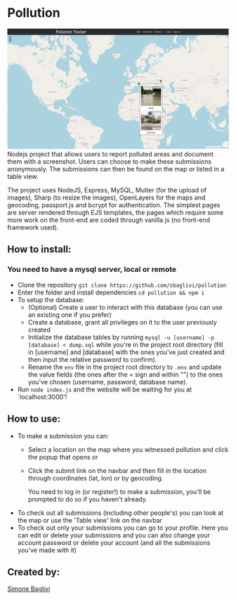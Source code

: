 # Pollution
![website main page](https://github.com/sbaglivi/pollution/blob/master/assets/images/website_ss.png?raw=true)
Nodejs project that allows users to report polluted areas and document them with a screenshot. Users can choose to make these submissions anonymously.
The submissions can then be found on the map or listed in a table view.

The project uses NodeJS, Express, MySQL, Multer (for the upload of images), Sharp (to resize the images), OpenLayers for the maps and geocoding, passport.js and bcrypt for authentication.
The simplest pages are server rendered through EJS templates, the pages which require some more work on the front-end are coded through vanilla js (no front-end framework used).

## How to install:
### You need to have a mysql server, local or remote
- Clone the repository `git clone https://github.com/sbaglivi/pollution`
- Enter the folder and install dependencies `cd pollution && npm i`
- To setup the database:
  - (Optional) Create a user to interact with this database (you can use an existing one if you prefer)
  - Create a database, grant all privileges on it to the user previously created
  - Initialize the database tables by running `mysql -u [username] -p [database] < dump.sql` while you're in the project root directory (fill in [username] and [database] with the ones you've just created and then input the relative password to confirm).
  - Rename the `env` file in the project root directory to `.env` and update the value fields (the ones after the = sign and within "") to the ones you've chosen (username, password, database name).
- Run `node index.js` and the website will be waiting for you at `localhost:3000'!

## How to use:
- To make a submission you can:
  - Select a location on the map where you witnessed pollution and click the popup that opens or
  - Click the submit link on the navbar and then fill in the location through coordinates (lat, lon) or by geocoding.
  
    You need to log in (or register!) to make a submission, you'll be prompted to do so if you haven't already.
- To check out all submissions (including other people's) you can look at the map or use the 'Table view' link on the navbar
- To check out only your submissions you can go to your profile. 
  Here you can edit or delete your submissions and you can also change your account password or delete your account (and all the submissions you've made with it)

## Created by:
[Simone Baglivi](https:/github.com/sbaglivi)
